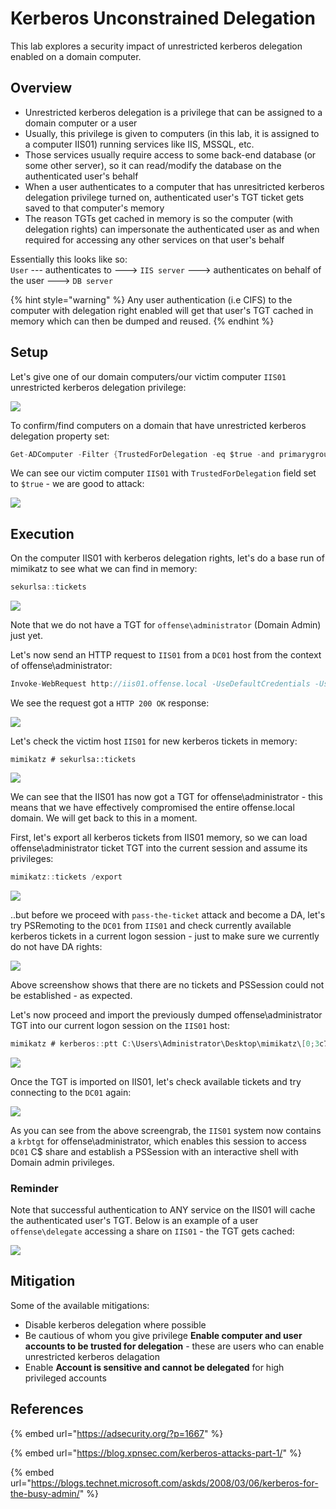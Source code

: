 # Kerberos Unconstrained Delegation

This lab explores a security impact of unrestricted kerberos delegation enabled on a domain computer.

## Overview

* Unrestricted kerberos delegation is a privilege that can be assigned to a domain computer or a user
* Usually, this privilege is given to computers \(in this lab, it is assigned to a computer IIS01\) running services like IIS, MSSQL, etc. 
* Those services usually require access to some back-end database \(or some other server\), so it can read/modify the database on the authenticated user's behalf
* When a user authenticates to a computer that has unresitricted kerberos delegation privilege turned on, authenticated user's TGT ticket gets saved to that computer's memory 
* The reason TGTs get cached in memory is so the computer \(with delegation rights\) can impersonate the authenticated user as and when required for accessing any other services on that user's behalf

Essentially this looks like so:  
`User` --- authenticates to ---&gt; `IIS server` ---&gt; authenticates on behalf of the user ---&gt; `DB server`

{% hint style="warning" %}
Any user authentication \(i.e CIFS\) to the computer with delegation right enabled will get that user's TGT cached in memory which can then be dumped and reused.
{% endhint %}

## Setup

Let's give one of our domain computers/our victim computer `IIS01` unrestricted kerberos delegation privilege:

![](../../.gitbook/assets/screenshot-from-2018-10-29-22-50-27.png)

To confirm/find computers on a domain that have unrestricted kerberos delegation property set:

```csharp
Get-ADComputer -Filter {TrustedForDelegation -eq $true -and primarygroupid -eq 515} -Properties trustedfordelegation,serviceprincipalname,description
```

We can see our victim computer `IIS01` with `TrustedForDelegation` field set to `$true` - we are good to attack:

![](../../.gitbook/assets/screenshot-from-2018-10-29-23-08-06.png)

## Execution

On the computer IIS01 with kerberos delegation rights, let's do a base run of mimikatz to see what we can find in memory:

```csharp
sekurlsa::tickets
```

![](../../.gitbook/assets/screenshot-from-2018-10-29-23-35-01.png)

Note that we do not have a TGT for `offense\administrator` \(Domain Admin\) just yet.

Let's now send an HTTP request to `IIS01` from a `DC01` host from the context of offense\administrator:

```csharp
Invoke-WebRequest http://iis01.offense.local -UseDefaultCredentials -UseBasicParsing
```

We see the request got a `HTTP 200 OK` response:

![](../../.gitbook/assets/screenshot-from-2018-10-29-23-35-20.png)

Let's check the victim host `IIS01` for new kerberos tickets in memory:

```text
mimikatz # sekurlsa::tickets
```

![](../../.gitbook/assets/screenshot-from-2018-10-29-23-40-27.png)

We can see that the IIS01 has now got a TGT for offense\administrator - this means that we have effectively compromised the entire offense.local domain. We will get back to this in a  moment.

First, let's export all kerberos tickets from IIS01 memory, so we can load offense\administrator ticket TGT into the current session and assume its privileges:

```csharp
mimikatz::tickets /export
```

![](../../.gitbook/assets/screenshot-from-2018-10-29-23-56-20.png)

..but before we proceed with `pass-the-ticket` attack and become a DA, let's try PSRemoting to the `DC01` from `IIS01` and check currently available kerberos tickets in a current logon session - just to make sure we currently do not have DA rights:

![](../../.gitbook/assets/screenshot-from-2018-10-29-23-49-58.png)

Above screenshow shows that there are no tickets and PSSession could not be established - as expected.

Let's now proceed and import the previously dumped offense\administrator TGT into our current logon session on the `IIS01` host:

```csharp
mimikatz # kerberos::ptt C:\Users\Administrator\Desktop\mimikatz\[0;3c785]-2-0-40e10000-Administrator@krbtgt-OFFENSE.LOCAL.kirbi
```

![](../../.gitbook/assets/screenshot-from-2018-10-29-23-50-40.png)

Once the TGT is imported on IIS01, let's check available tickets and try connecting to the `DC01` again:

![](../../.gitbook/assets/screenshot-from-2018-10-29-23-59-12.png)

As you can see from the above screengrab, the `IIS01` system now contains a `krbtgt` for offense\administrator, which enables this session to access `DC01` C$ share and establish a PSSession with an interactive shell with Domain admin privileges.

### Reminder

Note that successful authentication to ANY service on the IIS01 will cache the authenticated user's TGT. Below is an example of a user `offense\delegate` accessing a share on `IIS01` - the TGT gets cached:

![](../../.gitbook/assets/screenshot-from-2018-10-30-21-40-29.png)

## Mitigation

Some of the available mitigations:

* Disable kerberos delegation where possible
* Be cautious of whom you give privilege **Enable computer and user accounts to be trusted for delegation** - these are users who can enable unrestricted kerberos delagation
* Enable **Account is sensitive and cannot be delegated** for high privileged accounts

## References

{% embed url="https://adsecurity.org/?p=1667" %}

{% embed url="https://blog.xpnsec.com/kerberos-attacks-part-1/" %}

{% embed url="https://blogs.technet.microsoft.com/askds/2008/03/06/kerberos-for-the-busy-admin/" %}

